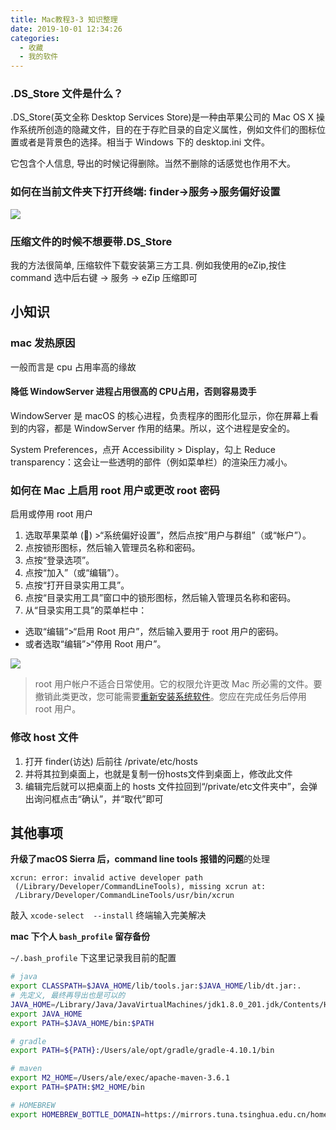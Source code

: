 ```yaml
---
title: Mac教程3-3 知识整理
date: 2019-10-01 12:34:26
categories:
  - 收藏
  - 我的软件
---
```


### .DS_Store 文件是什么？

.DS_Store(英文全称 Desktop Services Store)是一种由苹果公司的 Mac OS X 操作系统所创造的隐藏文件，目的在于存贮目录的自定义属性，例如文件们的图标位置或者是背景色的选择。相当于 Windows 下的 desktop.ini 文件。

它包含个人信息, 导出的时候记得删除。当然不删除的话感觉也作用不大。

### 如何在当前文件夹下打开终端:  finder->服务->服务偏好设置

![](https://upload-images.jianshu.io/upload_images/1662509-bd2e4f32af695326.png?imageMogr2/auto-orient/strip%7CimageView2/2/w/1240)

### 压缩文件的时候不想要带.DS_Store

我的方法很简单, 压缩软件下载安装第三方工具. 例如我使用的eZip,按住 command 选中后右键 -> 服务 -> eZip 压缩即可

## 小知识

### mac 发热原因

一般而言是 cpu 占用率高的缘故

#### 降低 WindowServer 进程占用很高的 CPU占用，否则容易烫手

WindowServer 是 macOS 的核心进程，负责程序的图形化显示，你在屏幕上看到的内容，都是 WindowServer 作用的结果。所以，这个进程是安全的。

System Preferences，点开 Accessibility > Display，勾上 Reduce transparency：这会让一些透明的部件（例如菜单栏）的渲染压力减小。

### 如何在 Mac 上启用 root 用户或更改 root 密码

启用或停用 root 用户

1. 选取苹果菜单 () >“系统偏好设置”，然后点按“用户与群组”（或“帐户”）。
2. 点按锁形图标，然后输入管理员名称和密码。
3. 点按“登录选项”。
4. 点按“加入”（或“编辑”）。
5. 点按“打开目录实用工具”。
6. 点按“目录实用工具”窗口中的锁形图标，然后输入管理员名称和密码。
7. 从“目录实用工具”的菜单栏中：

* 选取“编辑”>“启用 Root 用户”，然后输入要用于 root 用户的密码。
* 或者选取“编辑”>“停用 Root 用户”。

![](https://upload-images.jianshu.io/upload_images/1662509-fe39046c1543ff67.png?imageMogr2/auto-orient/strip%7CimageView2/2/w/1240)

> root 用户帐户不适合日常使用。它的权限允许更改 Mac 所必需的文件。要撤销此类更改，您可能需要[重新安装系统软件](https://support.apple.com/zh-cn/HT204904)。您应在完成任务后停用 root 用户。

### 修改 host 文件

1. 打开 finder(访达) 后前往 /private/etc/hosts
2. 并将其拉到桌面上，也就是复制一份hosts文件到桌面上，修改此文件
3. 编辑完后就可以把桌面上的 hosts 文件拉回到“/private/etc文件夹中”，会弹出询问框点击“确认”，并“取代”即可

## 其他事项

**升级了macOS Sierra 后，command line tools 报错的问题**的处理

```text
xcrun: error: invalid active developer path
 (/Library/Developer/CommandLineTools), missing xcrun at:
 /Library/Developer/CommandLineTools/usr/bin/xcrun
```

敲入 `xcode-select  --install`  终端输入完美解决

**mac 下个人 `bash_profile` 留存备份**

`~/.bash_profile` 下这里记录我目前的配置

```sh
# java
export CLASSPATH=$JAVA_HOME/lib/tools.jar:$JAVA_HOME/lib/dt.jar:.
# 先定义, 最终再导出也是可以的
JAVA_HOME=/Library/Java/JavaVirtualMachines/jdk1.8.0_201.jdk/Contents/Home
export JAVA_HOME
export PATH=$JAVA_HOME/bin:$PATH

# gradle
export PATH=${PATH}:/Users/ale/opt/gradle/gradle-4.10.1/bin

# maven
export M2_HOME=/Users/ale/exec/apache-maven-3.6.1
export PATH=$PATH:$M2_HOME/bin

# HOMEBREW
export HOMEBREW_BOTTLE_DOMAIN=https://mirrors.tuna.tsinghua.edu.cn/homebrew-bottles
```
